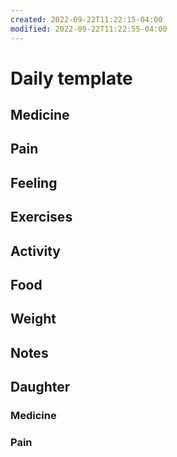 ```yaml
---
created: 2022-09-22T11:22:15-04:00
modified: 2022-09-22T11:22:55-04:00
---
```


# Daily template

## Medicine


## Pain


## Feeling


## Exercises


## Activity


## Food


## Weight


## Notes


## Daughter


### Medicine


### Pain
